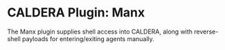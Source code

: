 # CALDERA Plugin: Manx

The Manx plugin supplies shell access into CALDERA, along with reverse-shell payloads for entering/exiting agents manually. 
